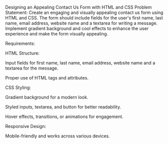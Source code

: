 Designing an Appealing Contact Us Form with HTML and CSS
Problem Statement:
Create an engaging and visually appealing contact us form using HTML and CSS. The form should include fields for the user's first name, last name, email address, website name and a textarea for writing a message. Implement gradient background and cool effects to enhance the user experience and make the form visually appealing.

Requirements:

HTML Structure:

Input fields for first name, last name, email address, website name and a textarea for the message.

Proper use of HTML tags and attributes.

CSS Styling:

Gradient background for a modern look.

Styled inputs, textarea, and button for better readability.

Hover effects, transitions, or animations for engagement.

Responsive Design:

Mobile-friendly and works across various devices.
